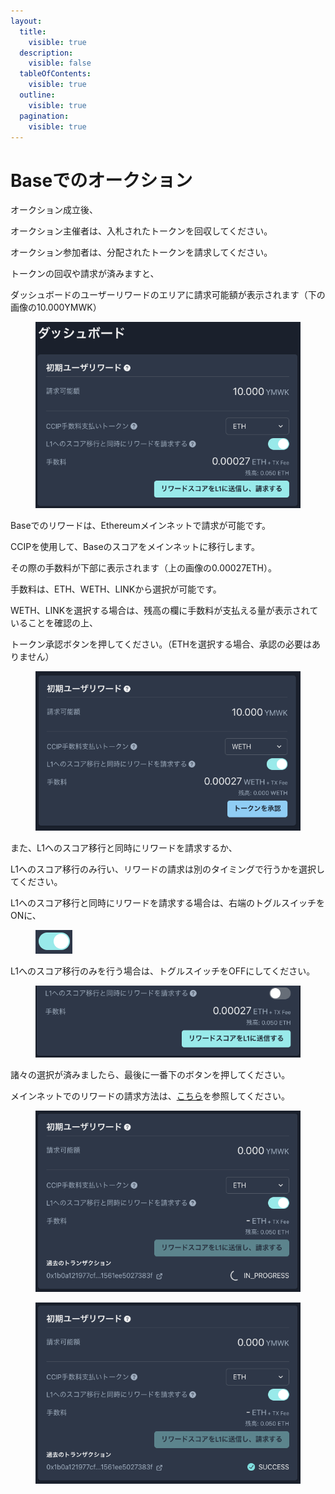 ```yaml
---
layout:
  title:
    visible: true
  description:
    visible: false
  tableOfContents:
    visible: true
  outline:
    visible: true
  pagination:
    visible: true
---
```


# Baseでのオークション

オークション成立後、

オークション主催者は、入札されたトークンを回収してください。

オークション参加者は、分配されたトークンを請求してください。

トークンの回収や請求が済みますと、

ダッシュボードのユーザーリワードのエリアに請求可能額が表示されます（下の画像の10.000YMWK）

<figure><img src="../../../.gitbook/assets/image (7).png" alt=""><figcaption></figcaption></figure>

Baseでのリワードは、Ethereumメインネットで請求が可能です。

CCIPを使用して、Baseのスコアをメインネットに移行します。

その際の手数料が下部に表示されます（上の画像の0.00027ETH）。

手数料は、ETH、WETH、LINKから選択が可能です。

WETH、LINKを選択する場合は、残高の欄に手数料が支払える量が表示されていることを確認の上、

トークン承認ボタンを押してください。（ETHを選択する場合、承認の必要はありません）

<figure><img src="../../../.gitbook/assets/image (6).png" alt=""><figcaption></figcaption></figure>

また、L1へのスコア移行と同時にリワードを請求するか、

L1へのスコア移行のみ行い、リワードの請求は別のタイミングで行うかを選択してください。

L1へのスコア移行と同時にリワードを請求する場合は、右端のトグルスイッチをONに、

<figure><img src="../../../.gitbook/assets/image.png" alt=""><figcaption></figcaption></figure>

L1へのスコア移行のみを行う場合は、トグルスイッチをOFFにしてください。

<figure><img src="../../../.gitbook/assets/image (1).png" alt=""><figcaption></figcaption></figure>

諸々の選択が済みましたら、最後に一番下のボタンを押してください。

メインネットでのリワードの請求方法は、[こちら](ethereumdenokushon.md)を参照してください。

<figure><img src="../../../.gitbook/assets/image (8).png" alt=""><figcaption></figcaption></figure>

<figure><img src="../../../.gitbook/assets/image (9).png" alt=""><figcaption></figcaption></figure>
